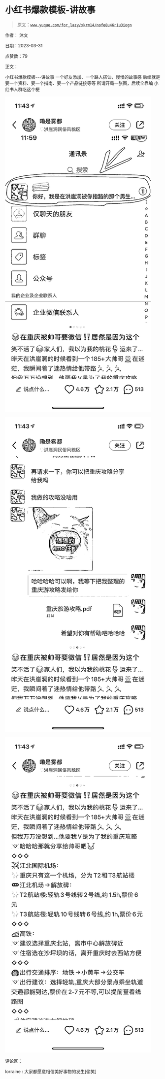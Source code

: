 # 小红书爆款模板-讲故事

> 原文：[`www.yuque.com/for_lazy/xkrm14/nofe8u46r1u3iogn`](https://www.yuque.com/for_lazy/xkrm14/nofe8u46r1u3iogn)

作者： 沐文

日期：2023-03-31

点赞数：79

正文：

小红书爆款模板---讲故事 一个好友添加、一个路人搭讪，慢慢的故事感 后续就是要一个资料、要一个指南、要一个产品链接等等 所谓开局一张图，后续全靠编 小红书人群吃这个梗

![](img/1e4f5c8bdf81dc6105d2fc4b2da177e2.png)  

![](img/b721d301982e43854421d97d89de9368.png)  

![](img/ee1fad171d182a96dfaa1edbde5236ce.png)  

评论区：

lorraine : 大家都愿意相信美好事物的发生[偷笑]

